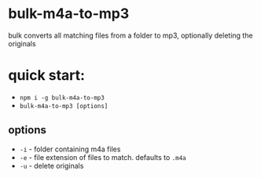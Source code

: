 # bulk-m4a-to-mp3

bulk converts all matching files from a folder to mp3, optionally deleting the originals

# quick start:

* `npm i -g bulk-m4a-to-mp3`
* `bulk-m4a-to-mp3 [options]`

## options

* `-i` - folder containing m4a files
* `-e` - file extension of files to match. defaults to `.m4a`
* `-u` - delete originals

